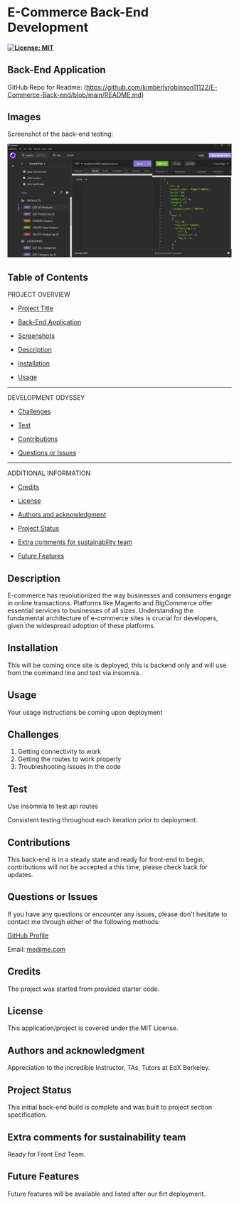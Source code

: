 # E-Commerce Back-End Development

#### [![License: MIT](https://img.shields.io/badge/License-MIT-yellow.svg)](https://opensource.org/licenses/MIT) 

## Back-End Application

GitHub Repo for Readme: (https://github.com/kimberlyrobinson11122/E-Commerce-Back-end/blob/main/README.md)

## Images

Screenshot of the back-end testing:

 ![screen shot of initial back-end testing](./Develop/assets/back-end%20testing%20in%20Insomnia.jpg)


## Table of Contents

PROJECT OVERVIEW

- [Project Title](#project-title-top)

- [Back-End Application](#back-end-application)

- [Screenshots](#images)

- [Description](#description)

- [Installation](#installation)

- [Usage](#usage)

---------------------

DEVELOPMENT ODYSSEY

- [Challenges](#challenges)

- [Test](#credits)

- [Contributions](#contributions)

- [Questions or Issues](#questions-issues)

---------------------

ADDITIONAL INFORMATION

- [Credits](#credits)

- [License](#license)

- [Authors and acknowledgment](#authors-and-acknowledgment)

- [Project Status](#project-status)

- [Extra comments for sustainability team](#extra-comments-for-sustainability-team)

- [Future Features](#future-features)


## Description
E-commerce has revolutionized the way businesses and consumers engage in online transactions. Platforms like Magento and BigCommerce offer essential services to businesses of all sizes. Understanding the fundamental architecture of e-commerce sites is crucial for developers, given the widespread adoption of these platforms.

## Installation
This will be coming once site is deployed, this is backend only and will use from the command line and test via insomnia. 


## Usage
Your usage instructions be coming upon deployment

## Challenges

1. Getting connectivity to work
2. Getting the routes to work properly
3. Troubleshooting issues in the code

## Test
Use insomnia to test api routes

Consistent testing throughout each iteration prior to deployment. 

## Contributions
This back-end is in a steady state and ready for front-end to begin, contributions will not be accepted a this time, please check back for updates. 

## Questions or Issues
If you have any questions or encounter any issues, please don't hesitate to contact me through either of the following methods:

[GitHub Profile](https://github.com/kimberlyrobinson11122)

Email: me@me.com

## Credits
The project was started from provided starter code.

## License
This application/project is covered under the MIT License.

## Authors and acknowledgment
Appreciation to the incredible Instructor, TAs, Tutors at EdX Berkeley.

## Project Status
This initial back-end build is complete and was built to project section specification.

## Extra comments for sustainability team
Ready for Front End Team.

## Future Features
Future features will be available and listed after our firt deployment.
